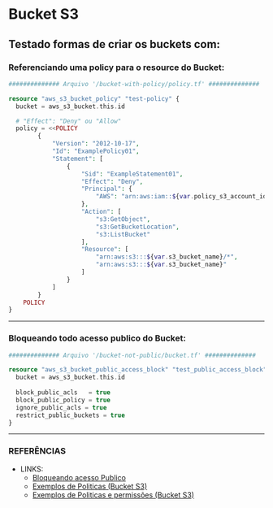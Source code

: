 # Bucket S3 ###########################
## Testado formas de criar os buckets com:

### Referenciando uma policy para o resource do Bucket:
```php
############## Arquivo '/bucket-with-policy/policy.tf' ##############

resource "aws_s3_bucket_policy" "test-policy" {
  bucket = aws_s3_bucket.this.id

  # "Effect": "Deny" ou "Allow"
  policy = <<POLICY
        {
            "Version": "2012-10-17",
            "Id": "ExamplePolicy01",
            "Statement": [
                {
                    "Sid": "ExampleStatement01",
                    "Effect": "Deny", 
                    "Principal": {
                        "AWS": "arn:aws:iam::${var.policy_s3_account_id}:user/${var.policy_s3_account_name}"
                    },
                    "Action": [
                        "s3:GetObject",
                        "s3:GetBucketLocation",
                        "s3:ListBucket"
                    ],
                    "Resource": [
                        "arn:aws:s3:::${var.s3_bucket_name}/*",
                        "arn:aws:s3:::${var.s3_bucket_name}"
                    ]
                }
            ]
        }
    POLICY
}
```

---


### Bloqueando todo acesso publico do Bucket:
```php
############## Arquivo '/bucket-not-public/bucket.tf' ##############

resource "aws_s3_bucket_public_access_block" "test_public_access_block" {
  bucket = aws_s3_bucket.this.id
  
  block_public_acls   = true
  block_public_policy = true
  ignore_public_acls = true
  restrict_public_buckets = true
}
```



---
###	**REFERÊNCIAS**
- LINKS: <br>
  - [Bloqueando acesso Publico](https://docs.aws.amazon.com/AmazonS3/latest/userguide/access-control-block-public-access.html "Blocking public access to your Amazon S3 storage")
  - [Exemplos de Politicas (Bucket S3)](https://docs.aws.amazon.com/AmazonS3/latest/userguide/example-bucket-policies.html "Bucket policy examples")
  - [Exemplos de Politicas e permissões (Bucket S3)](https://docs.aws.amazon.com/AmazonS3/latest/userguide/access-policy-language-overview.html "Policies and Permissions in Amazon S3")
